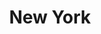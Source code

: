 ---
title: New York
category: paintings
series: -2015
year: 2012
image: newyork.jpg
size: 
materials: acrylic on canvas
---